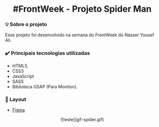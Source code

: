 <h1 align="center"> #FrontWeek - Projeto Spider Man</h1>

### :bulb:	Sobre o projeto
<p>Esse projeto foi desenvolvido na semana do FrontWeek do Násser Yousef Ali.</p>

### :heavy_check_mark: Principais tecnologias utilizadas

* HTML5,
* CSS3
* JavaScript
* SASS
* Biblioteca GSAP (Para Montion).
 
### :art: Layout

* [Figma](https://www.figma.com/file/GHGS126t7WYjnPZdRKChJF/Proffy-Web)

<p align="center">
  ![teste](gif-spider.gif)
</p>

